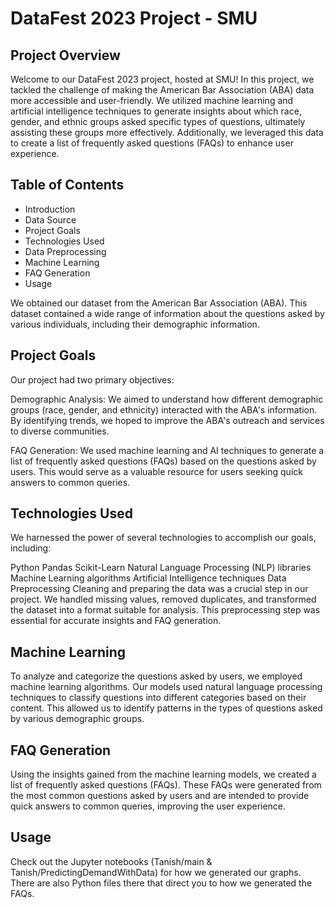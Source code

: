 
# DataFest 2023 Project - SMU
## Project Overview
Welcome to our DataFest 2023 project, hosted at SMU! In this project, we tackled the challenge of making the American Bar Association (ABA) data more accessible and user-friendly. We utilized machine learning and artificial intelligence techniques to generate insights about which race, gender, and ethnic groups asked specific types of questions, ultimately assisting these groups more effectively. Additionally, we leveraged this data to create a list of frequently asked questions (FAQs) to enhance user experience.

## Table of Contents
+ Introduction
+ Data Source
+ Project Goals
+ Technologies Used
+ Data Preprocessing
+ Machine Learning
+ FAQ Generation
+ Usage

We obtained our dataset from the American Bar Association (ABA). This dataset contained a wide range of information about the questions asked by various individuals, including their demographic information.

## Project Goals
Our project had two primary objectives:

Demographic Analysis: We aimed to understand how different demographic groups (race, gender, and ethnicity) interacted with the ABA's information. By identifying trends, we hoped to improve the ABA's outreach and services to diverse communities.

FAQ Generation: We used machine learning and AI techniques to generate a list of frequently asked questions (FAQs) based on the questions asked by users. This would serve as a valuable resource for users seeking quick answers to common queries.

## Technologies Used
We harnessed the power of several technologies to accomplish our goals, including:

Python
Pandas
Scikit-Learn
Natural Language Processing (NLP) libraries
Machine Learning algorithms
Artificial Intelligence techniques
Data Preprocessing
Cleaning and preparing the data was a crucial step in our project. We handled missing values, removed duplicates, and transformed the dataset into a format suitable for analysis. This preprocessing step was essential for accurate insights and FAQ generation.

## Machine Learning
To analyze and categorize the questions asked by users, we employed machine learning algorithms. Our models used natural language processing techniques to classify questions into different categories based on their content. This allowed us to identify patterns in the types of questions asked by various demographic groups.

## FAQ Generation
Using the insights gained from the machine learning models, we created a list of frequently asked questions (FAQs). These FAQs were generated from the most common questions asked by users and are intended to provide quick answers to common queries, improving the user experience.

## Usage
Check out the Jupyter notebooks (Tanish/main & Tanish/PredictingDemandWithData) for how we generated our graphs. There are also Python files there that direct you to how we generated the FAQs.
